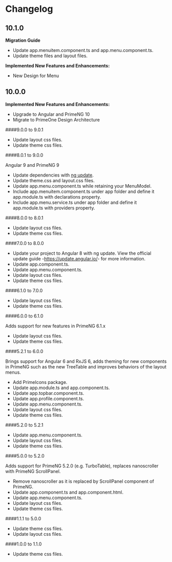 # Changelog

## 10.1.0

**Migration Guide**
- Update app.menuitem.component.ts and app.menu.component.ts.
- Update theme files and layout files.

**Implemented New Features and Enhancements:**

- New Design for Menu

## 10.0.0

**Implemented New Features and Enhancements:**

- Upgrade to Angular and PrimeNG 10
- Migrate to PrimeOne Design Architecture

####9.0.0 to 9.0.1

*   Update layout css files.
*   Update theme css files.

####8.0.1 to 9.0.0

Angular 9 and PrimeNG 9
*   Update dependencies with <a href="https://angular.io/cli/update">ng update</a>.
*   Update theme.css and layout.css files.
*   Update app.menu.component.ts while retaining your MenuModel.
*   Include app.menuitem.component.ts under app folder and define it app.module.ts with declarations property.
*   Include app.menu.service.ts under app folder and define it app.module.ts with providers property.

####8.0.0 to 8.0.1

*   Update layout css files.
*   Update theme css files.

####7.0.0 to 8.0.0

*   Update your project to Angular 8 with ng update. View the official update guide -<a href="https://update.angular.io/">https://update.angular.io/</a>- for more information.
*   Update app.component.ts.
*   Update app.menu.component.ts.
*   Update layout css files.
*   Update theme css files.

####6.1.0 to 7.0.0

*   Update layout css files.
*   Update theme css files.

####6.0.0 to 6.1.0

Adds support for new features in PrimeNG 6.1.x
*   Update layout css files.
*   Update theme css files.

####5.2.1 to 6.0.0

Brings support for Angular 6 and RxJS 6, adds theming for new components in PrimeNG such as the new TreeTable
and improves behaviors of the layout menus.
*   Add PrimeIcons package.
*   Update app.module.ts and app.component.ts.
*   Update app.topbar.component.ts.
*   Update app.profile.component.ts.
*   Update app.menu.component.ts.
*   Update layout css files.
*   Update theme css files.

####5.2.0 to 5.2.1

*   Update app.menu.component.ts.
*   Update layout css files.
*   Update theme css files.

####5.0.0 to 5.2.0

Adds support for PrimeNG 5.2.0 (e.g. TurboTable), replaces nanoscroller with PrimeNG ScrollPanel.
*   Remove nanoscroller as it is replaced by ScrollPanel component of PrimeNG.
*   Update app.component.ts and app.component.html.
*   Update app.menu.component.ts.
*   Update layout css files.
*   Update theme css files.

####1.1.1 to 5.0.0

*   Update theme css files.
*   Update layout css files.

####1.0.0 to 1.1.0

*   Update theme css files.
